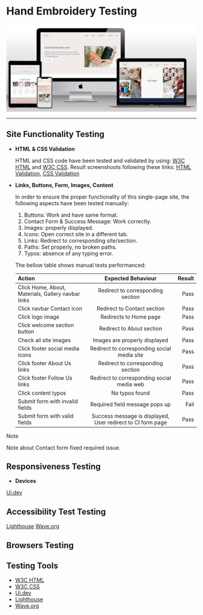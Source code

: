 # Hand Embroidery Testing

![Site Mockup](https://github.com/anav-dev/hand-embroidery/blob/main/assets/docs/mockup/site-mockup2.jpg)


---

## Site Functionality Testing
- __HTML & CSS Validation__

    HTML and CSS code have been tested and validated by using: [W3C HTML](https://validator.w3.org/) and
[W3C CSS](https://jigsaw.w3.org/css-validator/). Result screenshoots following these links: [HTML Validation](https://github.com/anav-dev/hand-embroidery/blob/main/assets/docs/test/W3C-HTML-Validator.jpg), [CSS Validation](https://github.com/anav-dev/hand-embroidery/blob/main/assets/docs/test/W3C-CSS-Validator.jpg)

- __Links, Buttons, Form, Images, Content__

    In order to ensure the proper functionality of this single-page site, the following aspects have been tested manually: 

    1. Buttons: Work and have same format.
    2. Contact Form & Success Message: Work correctly.
    3. Images: properly displayed.
    4. Icons: Open correct site in a different tab.
    5. Links: Redirect to corresponding site/section.
    6. Paths: Set properly, no broken paths.
    7. Typos: absence of any typing error.
   
    
    The bellow table shows manual tests performanced:

    | Action | Expected Behaviour | Result |
    | :---         |     :---:      |          ---: |
    | Click Home, About, Materials, Gallery navbar links   | Redirect to corresponding section     | Pass    |
    | Click navbar Contact icon  | Redirect to Contact section     | Pass    |
    | Click logo image   | Redirects to Home page     | Pass    |
    | Click welcome section button  | Redirect to About section     | Pass    |
    | Check all site images   | Images are properly displayed    | Pass    |    
    | Click footer social media icons   | Redirect to corresponding social media site     | Pass    |
    | Click footer About Us links   | Redirect to corresponding section     | Pass    |
    | Click footer Follow Us links    | Redirect to corresponding social media web     | Pass    |
    | Click content typos  | No typos found     | Pass    |
    | Submit form with invalid fields  | Required field message pops up     | Fail    |
    | Submit form with valid fields  | Success message is displayed, User redirect to CI form page     | Pass    |
   
   
  



> [!NOTE]
> Note about Contact form fixed required issue.

## Responsiveness Testing
- __Devices__

[Ui.dev](https://ui.dev/amiresponsive)
 
## Accessibility Test Testing

[Lighthouse](https://developer.chrome.com/docs/lighthouse#:~:text=Lighthouse%20has%20audits%20for%20performance,or%20as%20a%20Node%20module.)
[Wave.org](https://wave.webaim.org/)

## Browsers Testing

## Testing Tools

- [W3C HTML](https://validator.w3.org/)
- [W3C CSS](https://jigsaw.w3.org/css-validator/)
- [Ui.dev](https://ui.dev/amiresponsive)
- [Lighthouse](https://developer.chrome.com/docs/lighthouse#:~:text=Lighthouse%20has%20audits%20for%20performance,or%20as%20a%20Node%20module.)
- [Wave.org](https://wave.webaim.org/)